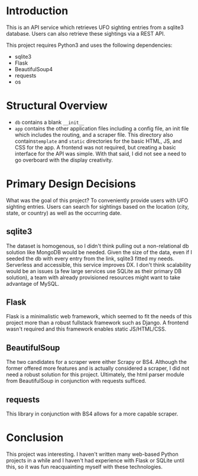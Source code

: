 # Introduction
This is an API service which retrieves UFO sighting entries from a sqlite3 database. Users can also retrieve these sightings via a REST API. 

This project requires Python3 and uses the following dependencies:
- sqlite3
- Flask
- BeautifulSoup4
- requests
- os

# Structural Overview
- `db` contains a blank `__init__` 
- `app` contains the other application files including a config file, an init file which includes the routing, and a scraper file. This directory also contains`template` and `static` directories for the basic HTML, JS, and CSS for the app. A frontend was not required, but creating a basic interface for the API was simple. With that said, I did not see a need to go overboard with the display creativity. 

# Primary Design Decisions
What was the goal of this project? To conveniently provide users with UFO sighting entries. Users can search for sightings based on the location (city, state, or country) as well as the occurring date.
## sqlite3
The dataset is homogenous, so I didn't think pulling out a non-relational db solution like MongoDB would be needed. Given the size of the data, even if I seeded the db with every entry from the link, sqlite3 fitted my needs. Serverless and accessible, this service improves DX. I don't think scalability would be an issues (a few large services use SQLite as their primary DB solution), a team with already provisioned resources might want to take advantage of MySQL. 

## Flask
Flask is a minimalistic web framework, which seemed to fit the needs of this project more than a robust fullstack framework such as Django. A frontend wasn't required and this framework enables static JS/HTML/CSS. 

## BeautifulSoup
The two candidates for a scraper were either Scrapy or BS4. Although the former offered more features and is actually considered a scraper, I did not need a robust solution for this project. Ultimately, the html parser module from BeautifulSoup in conjunction with requests sufficed.

## requests
This library in conjunction with BS4 allows for a more capable scraper. 




# Conclusion
This project was interesting. I haven't written many web-based Python projects in a while and I haven't had experience with Flask or SQLite until this, so it was fun reacquainting myself with these technologies.